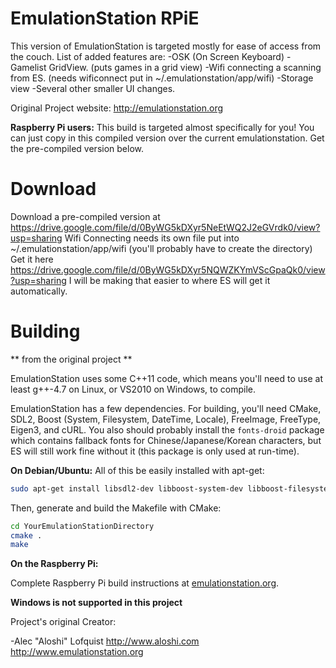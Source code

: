 EmulationStation RPiE
================

This version of EmulationStation is targeted mostly for ease of access from the couch.  List of added features are:
-OSK (On Screen Keyboard)
-Gamelist GridView.  (puts games in a grid view)
-Wifi connecting a scanning from ES.  (needs wificonnect put in ~/.emulationstation/app/wifi)
-Storage view
-Several other smaller UI changes.


Original Project website: http://emulationstation.org

**Raspberry Pi users:**
This build is targeted almost specifically for you!  You can just copy in this compiled version over the current emulationstation.
Get the pre-compiled version below.

Download
========

Download a pre-compiled version at https://drive.google.com/file/d/0ByWG5kDXyr5NeEtWQ2J2eGVrdk0/view?usp=sharing
Wifi Connecting needs its own file put into ~/.emulationstation/app/wifi (you'll probably have to create the directory) Get it here
https://drive.google.com/file/d/0ByWG5kDXyr5NQWZKYmVScGpaQk0/view?usp=sharing
I will be making that easier to where ES will get it automatically.


Building
========

** from the original project **

EmulationStation uses some C++11 code, which means you'll need to use at least g++-4.7 on Linux, or VS2010 on Windows, to compile.

EmulationStation has a few dependencies. For building, you'll need CMake, SDL2, Boost (System, Filesystem, DateTime, Locale), FreeImage, FreeType, Eigen3, and cURL.  You also should probably install the `fonts-droid` package which contains fallback fonts for Chinese/Japanese/Korean characters, but ES will still work fine without it (this package is only used at run-time).

**On Debian/Ubuntu:**
All of this be easily installed with apt-get:
```bash
sudo apt-get install libsdl2-dev libboost-system-dev libboost-filesystem-dev libboost-date-time-dev libboost-locale-dev libfreeimage-dev libfreetype6-dev libeigen3-dev libcurl4-openssl-dev libasound2-dev libgl1-mesa-dev build-essential cmake fonts-droid
```

Then, generate and build the Makefile with CMake:
```bash
cd YourEmulationStationDirectory
cmake .
make
```

**On the Raspberry Pi:**

Complete Raspberry Pi build instructions at [emulationstation.org](http://emulationstation.org/gettingstarted.html#install_rpi_standalone).

**Windows is not supported in this project**



Project's original Creator:

-Alec "Aloshi" Lofquist
http://www.aloshi.com
http://www.emulationstation.org
